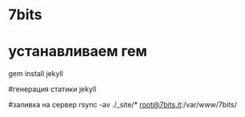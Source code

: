7bits
=====


# устанавливаем гем
gem install jekyll

#генерация статики
jekyll

#заливка на сервер
rsync -av ./_site/* root@7bits.it:/var/www/7bits/

